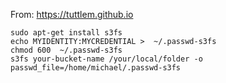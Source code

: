 <!-- TITLE: Mount S3 -->
<!-- SUBTITLE: Mounting S3 Drives -->

From: https://tuttlem.github.io

```text
sudo apt-get install s3fs
echo MYIDENTITY:MYCREDENTIAL >  ~/.passwd-s3fs
chmod 600  ~/.passwd-s3fs
s3fs your-bucket-name /your/local/folder -o passwd_file=/home/michael/.passwd-s3fs

```
